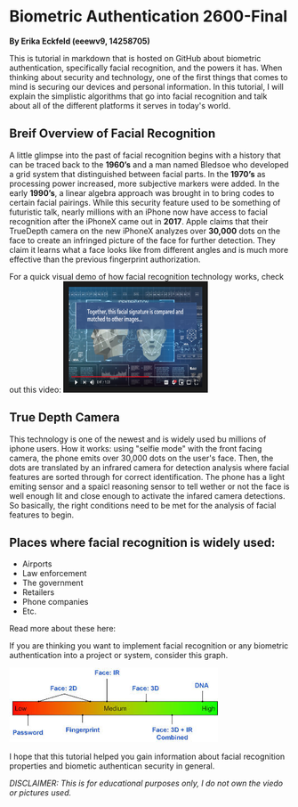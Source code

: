 # Biometric Authentication 2600-Final
 **By Erika Eckfeld (eeewv9, 14258705)**
 
This is tutorial in markdown that is hosted on GitHub about biometric authentication, specifically facial recognition, and the powers it has. When thinking about security and technology, one of the first things that comes to mind is securing our devices and personal information. In this tutorial, I will explain the simplistic algorithms that go into facial recognition and talk about all of the different platforms it serves in today's world.

## Breif Overview of Facial Recognition

A little glimpse into the past of facial recognition begins with a history that can be traced back to the **1960’s** and a man named Bledsoe who developed a grid system that distinguished between facial parts. In the **1970’s** as processing power increased, more subjective markers were added. In the early **1990’s**, a linear algebra approach was brought in to bring codes to certain facial pairings. While this security feature used to be something of futuristic talk, nearly millions with an iPhone now have access to facial recognition after the iPhoneX came out in **2017**. Apple claims that their TrueDepth camera on the new iPhoneX analyzes over **30,000** dots on the face to create an infringed picture of the face for further detection. They claim it learns what a face looks like from different angles and is much more effective than the previous fingerprint authorization. 

For a quick visual demo of how facial recognition technology works, check out this video:
<a href="https://www.youtube.com/watch?v=peTMGLPOoM4" target="_blank"><img src="https://github.com/ErikaEckfeld/2600-Final/blob/master/Screen%20Shot%202019-05-09%20at%206.22.03%20PM.png" 
alt="Video on Facial Recognition" width="240" height="180" border="10" /></a>

## True Depth Camera

This technology is one of the newest and is widely used bu millions of iphone users. How it works: using "selfie mode" with the front facing camera, the phone emits over 30,000 dots on the user's face. Then, the dots are translated by an infrared camera for detection analysis where facial features are sorted through for correct identification. The phone has a light emiting sensor and a spaicl reasoning sensor to tell wether or not the face is well enough lit and close enough to activate the infared camera detections. So basically, the right conditions need to be met for the analysis of facial features to begin.

## Places where facial recognition is widely used:
* Airports
* Law enforcement
* The government
* Retailers
* Phone companies
* Etc.

Read more about these here:


If you are thinking you want to implement facial recognition or any biometric authentication into a project or system, consider this graph.


![graph](https://github.com/ErikaEckfeld/2600-Final/blob/master/facial%20recognition.jpeg "graph")


I hope that this tutorial helped you gain information about facial recognition properties and biometic authentican security in general. 

*DISCLAIMER: This is for educational purposes only, I do not own the viedo or pictures used.*


 

